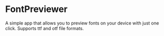 # FontPreviewer
A simple app that allows you to preview fonts on your device with just one click. Supports ttf and otf file formats.
